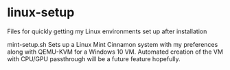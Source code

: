 # linux-setup
Files for quickly getting my Linux environments set up after installation

mint-setup.sh Sets up a Linux Mint Cinnamon system with my preferences along with QEMU-KVM for a Windows 10 VM. Automated creation of the VM with CPU/GPU passthrough will be a future feature hopefully.
